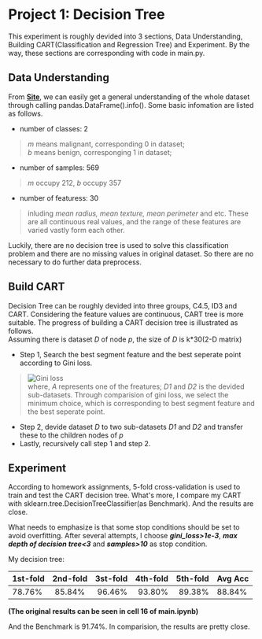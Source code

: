 # Project 1: Decision Tree
This experiment is roughly devided into 3 sections, Data Understanding, Building CART(Classification and Regression Tree) and Experiment. By the way, these sections are corresponding with code in main.py.
## Data Understanding
From [**Site**](https://archive.ics.uci.edu/ml/datasets/Breast+Cancer+Wisconsin+(Diagnostic)), we can easily get a general understanding of the whole dataset through calling pandas.DataFrame().info(). Some basic infomation are listed as follows.  
* number of classes: 2
> *m* means malignant, corresponding 0 in dataset;  
> *b* means benign, corresponging 1 in dataset;  
* number of samples: 569  
> *m* occupy 212, *b* occupy 357
* number of featuress: 30  
> inluding *mean radius, mean texture, mean perimeter* and etc. These are all continuous real values, and the range of these features are varied vastly form each other.  

Luckily, there are no decision tree is used to solve this classification problem and there are no missing values in original dataset. So there are no necessary to do further data preprocess.

## Build CART
Decision Tree can be roughly devided into three groups, C4.5, ID3 and CART. Considering the feature values are continuous, CART tree is more suitable. The progress of building a CART decision tree is illustrated as follows.  
Assuming there is dataset *D* of node *p*, the size of *D* is k\*30(2-D matrix)
* Step 1, Search the best segment feature and the best seperate point according to Gini loss.
> ![Gini loss](https://shuwoom.com/wp-content/uploads/2018/10/179aa82268e3c3b3fb17a60adb545bb8.png "Gini loss")  
where, *A* represents one of the freatures; *D1* and *D2* is the devided sub-datasets. Through comparision of gini loss, we select the minimum choice, which is corresponding to best segment feature and the best seperate point. 
* Step 2, devide dataset *D* to two sub-datasets *D1* and *D2* and transfer these to the children nodes of *p*
* Lastly, recursively call step 1 and step 2.

## Experiment  
According to homework assignments, 5-fold cross-validation is used to train and test the CART decision tree. What's more, I compare my CART with sklearn.tree.DecisionTreeClassifier(as Benchmark). And the results are close.

What needs to emphasize is that some stop conditions should be set to avoid overfitting. After several attempts, I choose ***gini_loss>1e-3***, ***max depth of decision tree<3*** and ***samples>10*** as stop condition. 

My decision tree:  

1st-fold|2nd-fold|3st-fold|4th-fold|5th-fold|Avg Acc
--|:--:|--:|--:|--:|--|
78.76%|85.84%|96.46%|93.80%|89.38%|88.84%

**(The original results can be seen in cell 16 of main.ipynb)**

And the Benchmark is 91.74%. In comparision, the results are pretty close.

